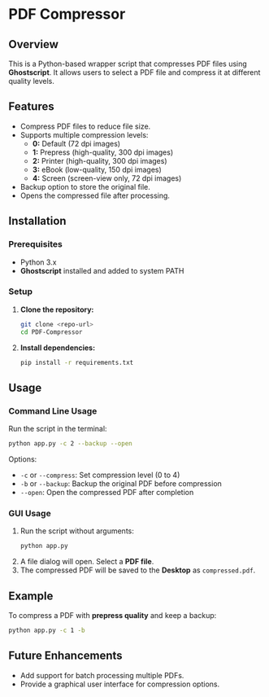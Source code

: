 # PDF Compressor

## Overview
This is a Python-based wrapper script that compresses PDF files using **Ghostscript**. It allows users to select a PDF file and compress it at different quality levels.

## Features
- Compress PDF files to reduce file size.
- Supports multiple compression levels:
  - **0:** Default (72 dpi images)
  - **1:** Prepress (high-quality, 300 dpi images)
  - **2:** Printer (high-quality, 300 dpi images)
  - **3:** eBook (low-quality, 150 dpi images)
  - **4:** Screen (screen-view only, 72 dpi images)
- Backup option to store the original file.
- Opens the compressed file after processing.

## Installation

### Prerequisites
- Python 3.x
- **Ghostscript** installed and added to system PATH

### Setup
1. **Clone the repository:**
   ```sh
   git clone <repo-url>
   cd PDF-Compressor
   ```
2. **Install dependencies:**
   ```sh
   pip install -r requirements.txt
   ```

## Usage
### Command Line Usage
Run the script in the terminal:
```sh
python app.py -c 2 --backup --open
```
Options:
- `-c` or `--compress`: Set compression level (0 to 4)
- `-b` or `--backup`: Backup the original PDF before compression
- `--open`: Open the compressed PDF after completion

### GUI Usage
1. Run the script without arguments:
   ```sh
   python app.py
   ```
2. A file dialog will open. Select a **PDF file**.
3. The compressed PDF will be saved to the **Desktop** as `compressed.pdf`.

## Example
To compress a PDF with **prepress quality** and keep a backup:
```sh
python app.py -c 1 -b
```

## Future Enhancements
- Add support for batch processing multiple PDFs.
- Provide a graphical user interface for compression options.
